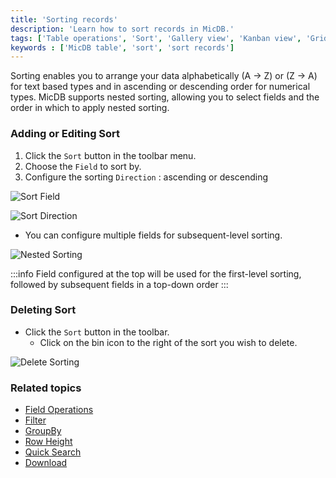 ```yaml
---
title: 'Sorting records'
description: 'Learn how to sort records in MicDB.'
tags: ['Table operations', 'Sort', 'Gallery view', 'Kanban view', 'Grid view']
keywords : ['MicDB table', 'sort', 'sort records']
---
```



Sorting enables you to arrange your data alphabetically (A → Z) or (Z → A) for text based types and in ascending or descending order for numerical types. MicDB supports nested sorting, allowing you to select fields and the order in which to apply nested sorting. 

### Adding or Editing Sort

1. Click the `Sort` button in the toolbar menu.
2. Choose the `Field` to sort by.
3. Configure the sorting `Direction` : ascending or descending

![Sort Field](/img/v2/table-operations/sort-1.png)

![Sort Direction](/img/v2/table-operations/sort-2.png)

- You can configure multiple fields for subsequent-level sorting.

![Nested Sorting](/img/v2/table-operations/sort-3.png)

:::info
Field configured at the top will be used for the first-level sorting, followed by subsequent fields in a top-down order
:::

### Deleting Sort

- Click the `Sort` button in the toolbar.
  - Click on the bin icon to the right of the sort you wish to delete.

![Delete Sorting](/img/v2/table-operations/sort-4.png)

### Related topics
- [Field Operations](/table-operations/field-operations)
- [Filter](/table-operations/filter)
- [GroupBy](/table-operations/group-by)
- [Row Height](/table-operations/row-height)
- [Quick Search](/table-operations/search)
- [Download](/table-operations/download)